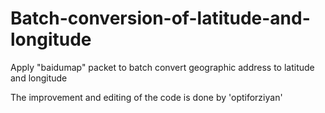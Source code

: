 # Batch-conversion-of-latitude-and-longitude
Apply "baidumap" packet to batch convert geographic address to latitude and longitude



The improvement and editing of the code is done by 'optiforziyan'
